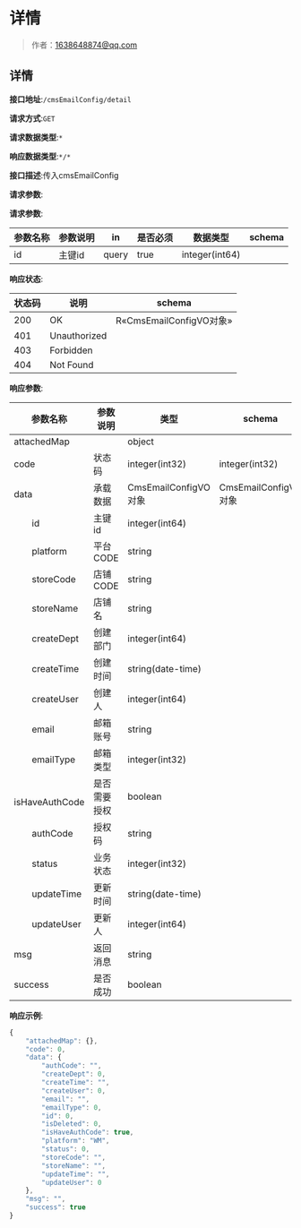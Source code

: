 # 详情

> 作者：1638648874@qq.com

## 详情


**接口地址**:`/cmsEmailConfig/detail`


**请求方式**:`GET`


**请求数据类型**:`*`


**响应数据类型**:`*/*`


**接口描述**:传入cmsEmailConfig


**请求参数**:


**请求参数**:


| 参数名称 | 参数说明 | in    | 是否必须 | 数据类型 | schema |
| -------- | -------- | ----- | -------- | -------- | ------ |
|id|主键id|query|true|integer(int64)|||

**响应状态**:


| 状态码 | 说明 | schema |
| -------- | -------- | ----- |
|200|OK|R«CmsEmailConfigVO对象»|
|401|Unauthorized||
|403|Forbidden||
|404|Not Found|||


**响应参数**:


| 参数名称 | 参数说明 | 类型 | schema |
| -------- | -------- | ----- |----- |
|attachedMap||object||
|code|状态码|integer(int32)|integer(int32)|
|data|承载数据|CmsEmailConfigVO对象|CmsEmailConfigVO对象|
|&emsp;&emsp;id|主键id|integer(int64)|||
|&emsp;&emsp;platform|平台CODE|string||
|&emsp;&emsp;storeCode|店铺CODE|string||
|&emsp;&emsp;storeName|店铺名|string||
|&emsp;&emsp;createDept|创建部门|integer(int64)||
|&emsp;&emsp;createTime|创建时间|string(date-time)||
|&emsp;&emsp;createUser|创建人|integer(int64)||
|&emsp;&emsp;email|邮箱账号|string||
|&emsp;&emsp;emailType|邮箱类型|integer(int32)||
|&emsp;&emsp;isHaveAuthCode|是否需要授权|boolean||
|&emsp;&emsp;authCode|授权码|string||
|&emsp;&emsp;status|业务状态|integer(int32)||
|&emsp;&emsp;updateTime|更新时间|string(date-time)||
|&emsp;&emsp;updateUser|更新人|integer(int64)||
|msg|返回消息|string||
|success|是否成功|boolean||


**响应示例**:
```javascript
{
	"attachedMap": {},
	"code": 0,
	"data": {
		"authCode": "",
		"createDept": 0,
		"createTime": "",
		"createUser": 0,
		"email": "",
		"emailType": 0,
		"id": 0,
		"isDeleted": 0,
		"isHaveAuthCode": true,
		"platform": "WM",
		"status": 0,
		"storeCode": "",
		"storeName": "",
		"updateTime": "",
		"updateUser": 0
	},
	"msg": "",
	"success": true
}
```